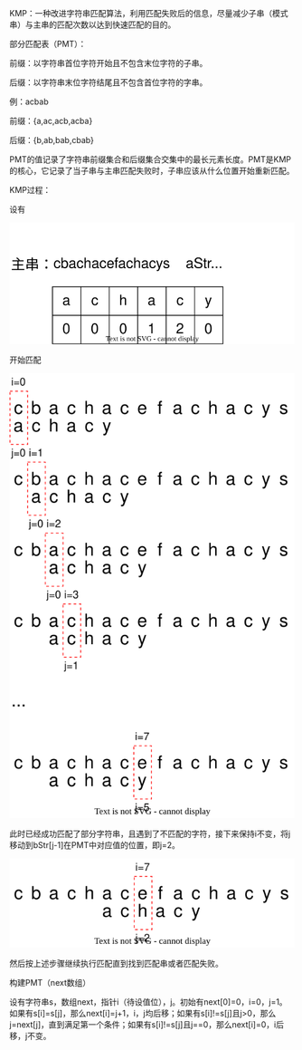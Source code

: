 KMP：一种改进字符串匹配算法，利用匹配失败后的信息，尽量减少子串（模式串）与主串的匹配次数以达到快速匹配的目的。



部分匹配表（PMT）：

前缀：以字符串首位字符开始且不包含末位字符的子串。

后缀：以字符串末位字符结尾且不包含首位字符的字串。

例：acbab

前缀：{a,ac,acb,acba}

后缀：{b,ab,bab,cbab}

PMT的值记录了字符串前缀集合和后缀集合交集中的最长元素长度。PMT是KMP的核心，它记录了当子串与主串匹配失败时，子串应该从什么位置开始重新匹配。



KMP过程：

设有

![](KMP_1.svg) 

开始匹配

![](KMP_2.svg) 

此时已经成功匹配了部分字符串，且遇到了不匹配的字符，接下来保持i不变，将j移动到bStr[j-1]在PMT中对应值的位置，即j=2。

![](KMP_3.svg) 

然后按上述步骤继续执行匹配直到找到匹配串或者匹配失败。



构建PMT（next数组）

设有字符串s，数组next，指针i（待设值位），j。初始有next[0]=0，i=0，j=1。如果有s[i]=s[j]，那么next[i]=j+1，i，j均后移；如果有s[i]!=s[j]且j>0，那么j=next[j]，直到满足第一个条件；如果有s[i]!=s[j]且j==0，那么next[i]=0，i后移，j不变。